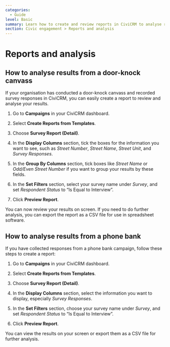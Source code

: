 ```yaml
---
categories:
  - Guide
level: Basic
summary: Learn how to create and review reports in CiviCRM to analyse results from door-knock canvasses and phone banks, using simple step-by-step actions.
section: Civic engagement > Reports and analysis
---
```


# Reports and analysis

## How to analyse results from a door-knock canvass

If your organisation has conducted a door-knock canvass and recorded survey responses in CiviCRM, you can easily create a report to review and analyse your results.

1. Go to **Campaigns** in your CiviCRM dashboard.

2. Select **Create Reports from Templates**.

3. Choose **Survey Report (Detail)**.

4. In the **Display Columns** section, tick the boxes for the information you want to see, such as *Street Number*, *Street Name*, *Street Unit*, and *Survey Responses*.

5. In the **Group By Columns** section, tick boxes like *Street Name* or *Odd/Even Street Number* if you want to group your results by these fields.

6. In the **Set Filters** section, select your survey name under *Survey*, and set *Respondent Status* to “Is Equal to Interview”.

7. Click **Preview Report**.

You can now review your results on screen. If you need to do further analysis, you can export the report as a CSV file for use in spreadsheet software.

## How to analyse results from a phone bank

If you have collected responses from a phone bank campaign, follow these steps to create a report:

1. Go to **Campaigns** in your CiviCRM dashboard.

2. Select **Create Reports from Templates**.

3. Choose **Survey Report (Detail)**.

4. In the **Display Columns** section, select the information you want to display, especially *Survey Responses*.

5. In the **Set Filters** section, choose your survey name under *Survey*, and set *Respondent Status* to “Is Equal to Interview”.

6. Click **Preview Report**.

You can view the results on your screen or export them as a CSV file for further analysis.

<!--
Source: https://docs.civicrm.org/some/page/
 -->

<!--
Suggestion: This content is a Guide because it provides step
-by-step actions to achieve a specific goal (analysing results from canvass or phone bank), without background explanation or exhaustive reference details. Level is Basic as it assumes no prior expertise. If more detailed options or troubleshooting are needed, these could be split into Reference or Tutorial pages for advanced users. -->
